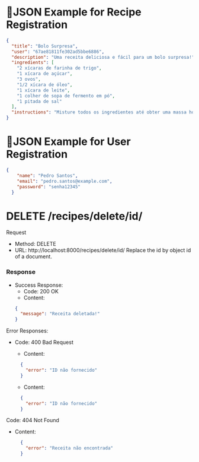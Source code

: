 # 📌JSON Example for Recipe Registration

```json
{
  "title": "Bolo Surpresa",
  "user": "67ae81811fe302ad5bbe6886",
  "description": "Uma receita deliciosa e fácil para um bolo surpresa!",
  "ingredients": [
    "2 xícaras de farinha de trigo",
    "1 xícara de açúcar",
    "3 ovos",
    "1/2 xícara de óleo",
    "1 xícara de leite",
    "1 colher de sopa de fermento em pó",
    "1 pitada de sal"
  ],
  "instructions": "Misture todos os ingredientes até obter uma massa homogênea."
}
```


# 📌JSON Example for User Registration

```json
{
    "name": "Pedro Santos",
    "email": "pedro.santos@example.com",
    "password": "senha12345"
  }
```

# DELETE /recipes/delete/id/
Request
- Method: DELETE
- URL: http://localhost:8000/recipes/delete/id/
Replace the id by object id of a document.

### Response
- Success Response:
  - Code: 200 OK
  - Content:
  ```json
  {
    "message": "Receita deletada!"
  }
  ```

Error Responses:
  - Code: 400 Bad Request
  
    - Content:
    ```json
      {
        "error": "ID não fornecido"
      }
    ```
    
    - Content:
    ```json
      {
        "error": "ID não fornecido"
      }
    ```
Code: 404 Not Found

  - Content:
    ```json
      {
        "error": "Receita não encontrada"
      }
    ```